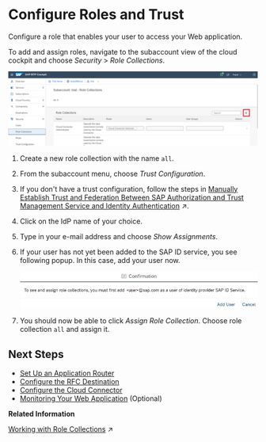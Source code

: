 <!-- loioe862ab70c8304b0589491c018b3abc1e -->

# Configure Roles and Trust

Configure a role that enables your user to access your Web application.

To add and assign roles, navigate to the subaccount view of the cloud cockpit and choose *Security* \> *Role Collections*.

![](images/CS_CF_RFC_Tutorial_-_Roles_and_Trust_1_3e2b238.png)

1.  Create a new role collection with the name `all`.
2.  From the subaccount menu, choose *Trust Configuration*.
3.  If you don't have a trust configuration, follow the steps in [Manually Establish Trust and Federation Between SAP Authorization and Trust Management Service and Identity Authentication](https://help.sap.com/viewer/65de2977205c403bbc107264b8eccf4b/Cloud/en-US/7c6aa87459764b179aeccadccd4f91f3.html#loio7c6aa87459764b179aeccadccd4f91f3 "Use your SAP Cloud Identity Services - Identity Authentication tenant as an identity provider or a proxy to your own identity provider hosting your business users. Exchange SAML metadata to establish trust with the Identity Authentication tenant and then register your subaccount with the tenant. To complete federation, maintain the federation attributes of the user groups.") :arrow_upper_right:.
4.  Click on the IdP name of your choice.
5.  Type in your e-mail address and choose *Show Assignments*.
6.  If your user has not yet been added to the SAP ID service, you see following popup. In this case, add your user now.

    ![](images/CS_CF_RFC_Tutorial_-_Roles_and_Trust_2_7a6e15d.png)

7.  You should now be able to click *Assign Role Collection*. Choose role collection `all` and assign it.



<a name="loioe862ab70c8304b0589491c018b3abc1e__section_xsy_nkc_cgb"/>

## Next Steps

-   [Set Up an Application Router](set-up-an-application-router-b14eeb9.md)
-   [Configure the RFC Destination](configure-the-rfc-destination-296f457.md)
-   [Configure the Cloud Connector](configure-the-cloud-connector-783a96e.md)
-   [Monitoring Your Web Application](monitoring-your-web-application-e2ce724.md) \(Optional\)

**Related Information**  


[Working with Role Collections](https://help.sap.com/viewer/65de2977205c403bbc107264b8eccf4b/Cloud/en-US/393ea0b222754311884123ce564779bd.html "You can manage role collections by creating new ones from scratch or by copying an existing one and editing it. You can add or remove roles. You can also add or remove users or user groups to the role collections. This is the assignment or unassignment action. You can drill down all the way to the role definition or to the individual role, user, and user group, and make changes there.") :arrow_upper_right:

